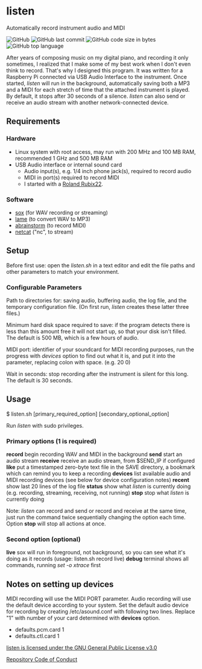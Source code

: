 # listen
Automatically record instrument audio and MIDI

![GitHub](https://img.shields.io/github/license/danieljweinberg/listen?color=3d9fbf&style=plastic)
![GitHub last commit](https://img.shields.io/github/last-commit/danieljweinberg/listen?style=plastic)
![GitHub code size in bytes](https://img.shields.io/github/languages/code-size/danieljweinberg/listen?color=dea92c&style=plastic)
![GitHub top language](https://img.shields.io/github/languages/top/danieljweinberg/listen?color=3aa64c&style=plastic)

After years of composing music on my digital piano, and recording it only sometimes, I realized that I make some of my best work when I don't even think to record. That's why I designed this program. It was written for a Raspberry Pi connected via USB Audio Interface to the instrument. Once started, _listen_ will run in the background, automatically saving both a MP3 and a MIDI for each stretch of time that the attached instrument is played. By default, it stops after 30 seconds of a silence. _listen_ can also send or receive an audio stream with another network-connected device.

## Requirements
### Hardware
- Linux system with root access, may run with 200 MHz and 100 MB RAM, recommended 1 GHz and 500 MB RAM
- USB Audio interface or internal sound card
  - Audio input(s), e.g. 1/4 inch phone jack(s), required to record audio
  - MIDI in port(s) required to record MIDI
  - I started with a [Roland Rubix22](https://www.roland.com/us/products/rubix22/).
### Software  
- [sox](http://sox.sourceforge.net/) (for WAV recording or streaming)
- [lame](https://lame.sourceforge.io/) (to convert WAV to MP3)
- [abrainstorm](http://www.sreal.com/~div/midi-utilities/) (to record MIDI)
- [netcat](http://netcat.sourceforge.net/) ("nc", to stream)

## Setup
Before first use: open the _listen.sh_ in a text editor and edit the file paths and other parameters to match your environment.

### Configurable Parameters
Path to directories for: saving audio, buffering audio, the log file, and the temporary configuration file. (On first run, _listen_ creates these latter three files.)

Minimum hard disk space required to save: if the program detects there is less than this amount free it will not start up, so that your disk isn't filled. The default is 500 MB, which is a few hours of audio.

MIDI port: identifier of your soundcard for MIDI recording purposes, run the progress with _devices_ option to find out what it is, and put it into the parameter, replacing colon with space. (e.g. 20 0)

Wait in seconds: stop recording after the instrument is silent for this long. The default is 30 seconds.

## Usage
$	listen.sh \[primary_required_option\] \[secondary_optional_option\]

Run _listen_ with sudo privileges.


### Primary options (1 is required)
  **record**	begin recording WAV and MIDI in the background
  **send**		start an audio stream
  **receive**	receive an audio stream, from $SEND_IP if configured
  **like**		put a timestamped zero-byte text file in the SAVE directory, a bookmark which can remind you to keep a recording
  **devices**	list available audio and MIDI recording devices (see below for device configuration notes)
  **recent**	show last 20 lines of the log file
  **status**	show what _listen_ is currently doing (e.g. recording, streaming, receiving, not running)
  **stop**		stop what _listen_ is currently doing
  
Note: _listen_ can record and send or record and receive at the same time, just run the command twice sequentially changing the option each time. Option **stop** will stop all actions at once.
  
### Second option (optional)
  **live**		sox will run in foreground, not background, so you can see what it's doing as it records
  			(usage: listen.sh record live)
  **debug**		terminal shows all commands, running _set -o xtrace_ first

## Notes on setting up devices
MIDI recording will use the MIDI PORT parameter.
Audio recording will use the default device according to your system.
Set the default audio device for recording by creating /etc/asound.conf with following two lines. Replace "1" with number of your card determined with **devices** option.

- defaults.pcm.card 1
- defaults.ctl.card 1

[listen is licensed under the GNU General Public License v3.0](../LICENSE.txt)

[Repository Code of Conduct](../CODE_OF_CONDUCT.md)
